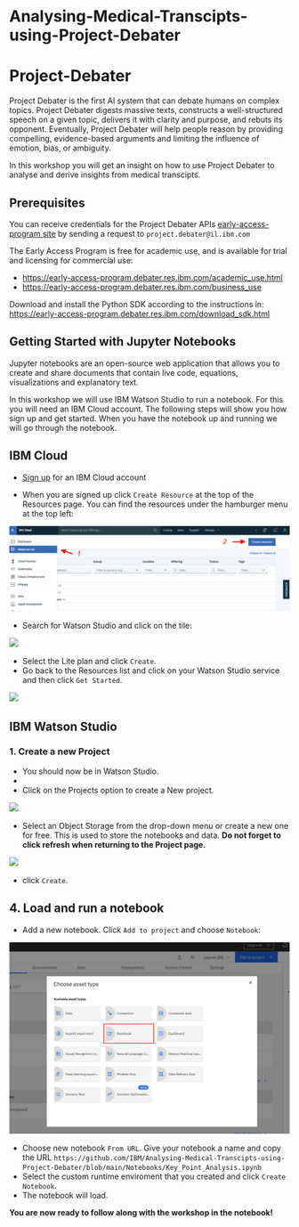 # Analysing-Medical-Transcipts-using-Project-Debater

# Project-Debater


Project Debater is the first AI system that can debate humans on complex topics. Project Debater digests massive texts, constructs a well-structured speech on a given topic, delivers it with clarity and purpose, and rebuts its opponent. Eventually, Project Debater will help people reason by providing compelling, evidence-based arguments and limiting the influence of emotion, bias, or ambiguity.


In this workshop you will get an insight on how to use Project Debater to analyse and derive insights from medical transcipts. 

## Prerequisites

You can receive credentials for the Project Debater APIs [early-access-program site](https://early-access-program.debater.res.ibm.com) by sending a request to `project.debater@il.ibm.com`

The Early Access Program is free for academic use, and is available for trial and licensing for commercial use:
- https://early-access-program.debater.res.ibm.com/academic_use.html
- https://early-access-program.debater.res.ibm.com/business_use


Download and install the Python SDK according to the instructions in:
https://early-access-program.debater.res.ibm.com/download_sdk.html



## Getting Started with Jupyter Notebooks

Jupyter notebooks are an open-source web application that allows you to create and share documents that contain live code, equations, visualizations and explanatory text. 

In this workshop we will use IBM Watson Studio to run a notebook. For this you will need an IBM Cloud account. The following steps will show you how sign up and get started. When you have the notebook up and running we will go through the notebook. 

## IBM Cloud

- [Sign up](https://ibm.biz/Bdf8pv) for an IBM Cloud account

- When you are signed up click `Create Resource` at the top of the Resources page. You can find the resources under the hamburger menu at the top left:

 ![](https://github.com/IBMDeveloperUK/python-geopandas-workshop/blob/master/images/Create_resource.png)
 
- Search for Watson Studio and click on the tile:

![](https://github.com/IBMDeveloperUK/jupyter-notebooks-101/blob/master/images/studio.png)
- Select the Lite plan and click `Create`.
- Go back to the Resources list and click on your Watson Studio service and then click `Get Started`. 

![](https://github.com/IBMDeveloperUK/jupyter-notebooks-101/blob/master/images/launch.png)

## IBM Watson Studio

### 1. Create a new Project

- You should now be in Watson Studio.
- 
- Click on the Projects option to create a New project. 

![](https://github.com/YaminiRao/Data-Visualisation-with-Python/blob/master/Images/Watson_Studio.png)

- Select an Object Storage from the drop-down menu or create a new one for free. This is used to store the notebooks and data. **Do not forget to click refresh when returning to the Project page.**

![](https://github.com/IBMDeveloperUK/Machine-Learning-Models-with-AUTO-AI/blob/master/Images/COS.png)

- click `Create`.  


## 4. Load and run a notebook

-  Add a new notebook. Click `Add to project` and choose `Notebook`:

![](https://github.com/IBMDeveloperUK/python-geopandas-workshop/blob/master/images/notebook.png)

- Choose new notebook `From URL`. Give your notebook a name and copy the URL `https://github.com/IBM/Analysing-Medical-Transcipts-using-Project-Debater/blob/main/Notebooks/Key_Point_Analysis.ipynb`
- Select the custom runtime enviroment that you created and click `Create Notebook`. 
-  The notebook will load. 
 
<b> You are now ready to follow along with the workshop in the notebook! </b>
